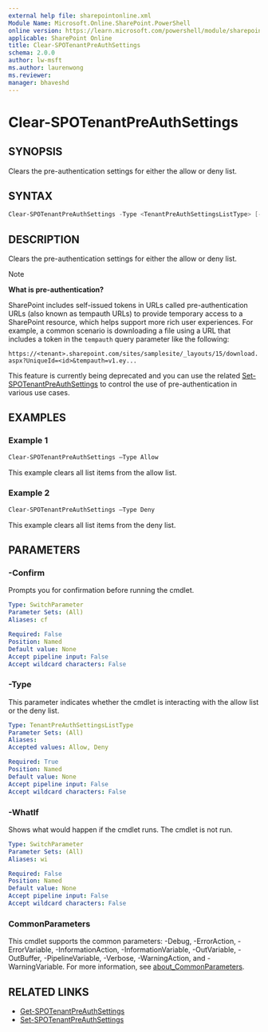 ```yaml
---
external help file: sharepointonline.xml
Module Name: Microsoft.Online.SharePoint.PowerShell
online version: https://learn.microsoft.com/powershell/module/sharepoint-online/clear-spotenantpreauthsettings
applicable: SharePoint Online
title: Clear-SPOTenantPreAuthSettings
schema: 2.0.0
author: lw-msft
ms.author: laurenwong
ms.reviewer:
manager: bhaveshd
---
```


# Clear-SPOTenantPreAuthSettings

## SYNOPSIS

Clears the pre-authentication settings for either the allow or deny list. 

## SYNTAX

```powershell
Clear-SPOTenantPreAuthSettings -Type <TenantPreAuthSettingsListType> [-WhatIf] [-Confirm] [<CommonParameters>]
```

## DESCRIPTION

Clears the pre-authentication settings for either the allow or deny list.

> [!NOTE]
> **What is pre-authentication?**
> 
> SharePoint includes self-issued tokens in URLs called pre-authentication URLs (also known as tempauth URLs) to provide temporary access to a SharePoint resource, which helps support more rich user experiences. For example, a common scenario is downloading a file using a URL that includes a token in the `tempauth` query parameter like the following:
>
> `https://<tenant>.sharepoint.com/sites/samplesite/_layouts/15/download.aspx?UniqueId=<id>&tempauth=v1.ey...`
>
> This feature is currently being deprecated and you can use the related [Set-SPOTenantPreAuthSettings](Set-SPOTenantPreAuthSettings.md) to control the use of pre-authentication in various use cases.

## EXAMPLES

### Example 1
```powershell
Clear-SPOTenantPreAuthSettings –Type Allow
```

This example clears all list items from the allow list.

### Example 2

```powershell
Clear-SPOTenantPreAuthSettings –Type Deny 
```

This example clears all list items from the deny list. 

## PARAMETERS

### -Confirm
Prompts you for confirmation before running the cmdlet.

```yaml
Type: SwitchParameter
Parameter Sets: (All)
Aliases: cf

Required: False
Position: Named
Default value: None
Accept pipeline input: False
Accept wildcard characters: False
```

### -Type

This parameter indicates whether the cmdlet is interacting with the allow list or the deny list.

```yaml
Type: TenantPreAuthSettingsListType
Parameter Sets: (All)
Aliases:
Accepted values: Allow, Deny

Required: True
Position: Named
Default value: None
Accept pipeline input: False
Accept wildcard characters: False
```

### -WhatIf
Shows what would happen if the cmdlet runs.
The cmdlet is not run.

```yaml
Type: SwitchParameter
Parameter Sets: (All)
Aliases: wi

Required: False
Position: Named
Default value: None
Accept pipeline input: False
Accept wildcard characters: False
```

### CommonParameters
This cmdlet supports the common parameters: -Debug, -ErrorAction, -ErrorVariable, -InformationAction, -InformationVariable, -OutVariable, -OutBuffer, -PipelineVariable, -Verbose, -WarningAction, and -WarningVariable. For more information, see [about_CommonParameters](/powershell/module/microsoft.powershell.core/about/about_commonparameters?view=powershell-5.1).

## RELATED LINKS
- [Get-SPOTenantPreAuthSettings](Get-SPOTenantPreAuthSettings.md)
- [Set-SPOTenantPreAuthSettings](Set-SPOTenantPreAuthSettings.md)
